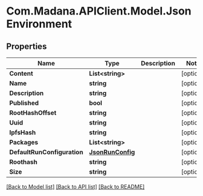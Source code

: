 
# Com.Madana.APIClient.Model.JsonEnvironment

## Properties

Name | Type | Description | Notes
------------ | ------------- | ------------- | -------------
**Content** | **List&lt;string&gt;** |  | [optional] 
**Name** | **string** |  | [optional] 
**Description** | **string** |  | [optional] 
**Published** | **bool** |  | [optional] 
**RootHashOffset** | **string** |  | [optional] 
**Uuid** | **string** |  | [optional] 
**IpfsHash** | **string** |  | [optional] 
**Packages** | **List&lt;string&gt;** |  | [optional] 
**DefaultRunConfiguration** | [**JsonRunConfig**](JsonRunConfig.md) |  | [optional] 
**Roothash** | **string** |  | [optional] 
**Size** | **string** |  | [optional] 

[[Back to Model list]](../README.md#documentation-for-models)
[[Back to API list]](../README.md#documentation-for-api-endpoints)
[[Back to README]](../README.md)

